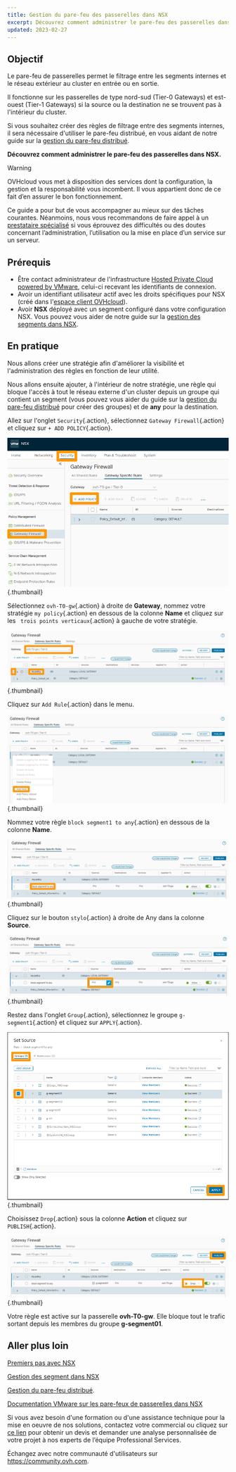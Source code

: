 ```yaml
---
title: Gestion du pare-feu des passerelles dans NSX
excerpt: Découvrez comment administrer le pare-feu des passerelles dans NSX
updated: 2023-02-27
---
```


## Objectif

Le pare-feu de passerelles permet le filtrage entre les segments internes et le réseau extérieur au cluster en entrée ou en sortie. 

Il fonctionne sur les passerelles de type nord-sud (Tier-0 Gateways) et est-ouest (Tier-1 Gateways) si la source ou la destination ne se trouvent pas à l'intérieur du cluster.

Si vous souhaitez créer des règles de filtrage entre des segments internes, il sera nécessaire d'utiliser le pare-feu distribué, en vous aidant de notre guide sur la [gestion du pare-feu distribué](/pages/hosted_private_cloud/hosted_private_cloud_powered_by_vmware/nsx-05-manage-distributed-firewall).

**Découvrez comment administrer le pare-feu des passerelles dans NSX.**

> [!warning]
> OVHcloud vous met à disposition des services dont la configuration, la gestion et la responsabilité vous incombent. Il vous appartient donc de ce fait d’en assurer le bon fonctionnement.
>
> Ce guide a pour but de vous accompagner au mieux sur des tâches courantes. Néanmoins, nous vous recommandons de faire appel à un [prestataire spécialisé](https://partner.ovhcloud.com/fr/) si vous éprouvez des difficultés ou des doutes concernant l’administration, l’utilisation ou la mise en place d’un service sur un serveur.
>

## Prérequis

- Être contact administrateur de l'infrastructure [Hosted Private Cloud powered by VMware](https://www.ovhcloud.com/fr-ca/enterprise/products/hosted-private-cloud/), celui-ci recevant les identifiants de connexion.
- Avoir un identifiant utilisateur actif avec les droits spécifiques pour NSX (créé dans l'[espace client OVHcloud](https://ca.ovh.com/auth/?action=gotomanager&from=https://www.ovh.com/ca/fr/&ovhSubsidiary=qc)).
- Avoir **NSX** déployé avec un segment configuré dans votre configuration NSX. Vous pouvez vous aider de notre guide sur la [gestion des segments dans NSX](/pages/hosted_private_cloud/hosted_private_cloud_powered_by_vmware/nsx-02-segment-management).

## En pratique

Nous allons créer une stratégie afin d'améliorer la visibilité et l'administration des règles en fonction de leur utilité.

Nous allons ensuite ajouter, à l'intérieur de notre stratégie, une règle qui bloque l'accès à tout le réseau externe d'un cluster depuis un groupe qui contient un segment (vous pouvez vous aider du guide sur la [gestion du pare-feu distribué](/pages/hosted_private_cloud/hosted_private_cloud_powered_by_vmware/nsx-05-manage-distributed-firewall) pour créer des groupes) et de **any** pour la destination. 

Allez sur l'onglet `Security`{.action}, sélectionnez `Gateway Firewall`{.action} et cliquez sur `+ ADD POLICY`{.action}.

![01 Create gateway firewall rules 01](images/01-create-gateway-firewall-rules01.png){.thumbnail}

Sélectionnez `ovh-T0-gw`{.action} à droite de **Gateway**, nommez votre stratégie `my policy`{.action} en dessous de la colonne **Name** et cliquez sur les ` trois points verticaux`{.action} à gauche de votre stratégie.

![01 Create gateway firewall rules 02](images/01-create-gateway-firewall-rules02.png){.thumbnail}

Cliquez sur `Add Rule`{.action} dans le menu.

![01 Create gateway firewall rules 03](images/01-create-gateway-firewall-rules03.png){.thumbnail}

Nommez votre règle `block segment1 to any`{.action} en dessous de la colonne **Name**.

![01 Create gateway firewall rules 04](images/01-create-gateway-firewall-rules04.png){.thumbnail}

Cliquez sur le bouton `stylo`{.action} à droite de Any dans la colonne **Source**.

![01 Create gateway firewall rules 05](images/01-create-gateway-firewall-rules05.png){.thumbnail}

Restez dans l'onglet `Group`{.action}, sélectionnez le groupe `g-segment1`{.action} et cliquez sur `APPLY`{.action}.

![01 Create gateway firewall rules 06](images/01-create-gateway-firewall-rules06.png){.thumbnail}

Choisissez `Drop`{.action} sous la colonne **Action** et cliquez sur `PUBLISH`{.action}.

![01 Create gateway firewall rules 07](images/01-create-gateway-firewall-rules07.png){.thumbnail}

Votre règle est active sur la passerelle **ovh-T0-gw**. Elle bloque tout le trafic sortant depuis les membres du groupe **g-segment01**.

## Aller plus loin

[Premiers pas avec NSX](/pages/hosted_private_cloud/hosted_private_cloud_powered_by_vmware/nsx-01-first-steps)

[Gestion des segment dans NSX](/pages/hosted_private_cloud/hosted_private_cloud_powered_by_vmware/nsx-02-segment-management)

[Gestion du pare-feu distribué](/pages/hosted_private_cloud/hosted_private_cloud_powered_by_vmware/nsx-05-manage-distributed-firewall).

[Documentation VMware sur les pare-feux de passerelles dans NSX](https://docs.vmware.com/fr/VMware-NSX-T-Data-Center/3.2/administration/GUID-A52E1A6F-F27D-41D9-9493-E3A75EC35481.html)

Si vous avez besoin d'une formation ou d'une assistance technique pour la mise en oeuvre de nos solutions, contactez votre commercial ou cliquez sur [ce lien](https://www.ovhcloud.com/fr-ca/professional-services/) pour obtenir un devis et demander une analyse personnalisée de votre projet à nos experts de l’équipe Professional Services.

Échangez avec notre communauté d'utilisateurs sur <https://community.ovh.com>.
